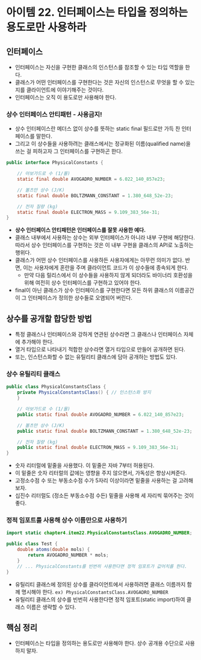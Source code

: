 # 아이템 22. 인터페이스는 타입을 정의하는 용도로만 사용하라

## 인터페이스

- 인터페이스는 자신을 구현한 클래스의 인스턴스를 참조할 수 있는 타입 역할을 한다.
- 클래스가 어떤 인터페이스를 구현한다는 것은 자신의 인스턴스로 무엇을 할 수 있는지를 클라이언트에 이야기해주는 것이다.
- 인터페이스는 오직 이 용도로만 사용해야 한다.

### 상수 인터페이스 안티패턴 - 사용금지!

- 상수 인터페이스란 메더스 없이 상수를 뜻하는 static final 필드로만 가득 찬 인터페이스를 말한다.
- 그리고 이 상수들을 사용하려는 클래스에서는 정규화된 이름(qualified name)을 쓰는 걸 피하고자 그 인터페이스를 구현하곤 한다.

```java
public interface PhysicalConstants {

    // 아보가드로 수 (1/몰)
    static final double AVOGADRO_NUMBER = 6.022_140_857e23;

    // 볼츠만 상수 (J/K)
    static final double BOLTZMANN_CONSTANT = 1.380_648_52e-23;

    // 전자 질량 (kg)
    static final double ELECTRON_MASS = 9.109_383_56e-31;
}
```

- **상수 인터페이스 안티패턴은 인터페이스를 잘못 사용한 예다.**
- 클래스 내부에서 사용하는 상수는 외부 인터페이스가 아니라 내부 구현에 해당한다. 따라서 상수 인터페이스를 구현하는 것은 이 내부 구현을 클래스의 API로 노출하는 행위다.
- 클래스가 어떤 상수 인터페이스를 사용하든 사용자에게는 아무런 의미가 없다. 반면, 이는 사용자에게 혼란을 주며 클라이언트 코드가 이 상수들에 종속되게 한다.
    - 만약 다음 릴리스에서 이 상수들을 사용하지 않게 되더라도 바이너리 호환성을 위해 여전히 상수 인터페이스를 구현하고 있어야 한다.
- final이 아닌 클래스가 상수 인터페이스를 구현한다면 모든 하위 클래스의 이름공간이 그 인터페이스가 정의한 상수들로 오염되어 버린다.

## 상수를 공개할 합당한 방법

- 특정 클래스나 인터페이스와 강하게 연관된 상수라면 그 클래스나 인터페이스 자체에 추가해야 한다.
- 열거 타입으로 나타내기 적합한 상수라면 열거 타입으로 만들어 공개하면 된다.
- 또는, 인스턴스화할 수 없는 유틸리티 클래스에 담아 공개하는 방법도 있다.

### 상수 유틸리티 클래스

```java
public class PhysicalConstantsClass {
    private PhysicalConstantsClass() { // 인스턴스화 방지
    }

    // 아보가드로 수 (1/몰)
    public static final double AVOGADRO_NUMBER = 6.022_140_857e23;

    // 볼츠만 상수 (J/K)
    public static final double BOLTZMANN_CONSTANT = 1.380_648_52e-23;

    // 전자 질량 (kg)
    public static final double ELECTRON_MASS = 9.109_383_56e-31;
}
```

- 숫자 리터럴에 밑줄을 사용했다. 이 밑줄은 자바 7부터 허용된다.
- 이 밑줄은 숫자 리터럴의 값에는 영향을 주지 않으면서, 가독성은 향상시켜준다.
- 고정소수점 수 또는 부동소수점 수가 5자리 이상이라면 밑줄을 사용하는 걸 고려해보자.
- 십진수 리터럴도 (정소든 부동소수점 수든) 밑줄을 사용해 세 자리씩 묶어주는 것이 좋다.

### 정적 임포트를 사용해 상수 이름만으로 사용하기

```java
import static chapter4.item22.PhysicalConstantsClass.AVOGADRO_NUMBER;

public class Test {
    double atoms(double mols) {
        return AVOGADRO_NUMBER * mols;
    }
    // ... PhysicalConstants를 빈번히 사용한다면 정적 임포트가 값어치를 한다.
}
```

- 유틸리티 클래스에 정의된 상수를 클라이언트에서 사용하려면 클래스 이름까지 함께 명시해야 한다. `ex) PhysicalConstantsClass.AVOGADRO_NUMBER`
- 유틸리티 클래스의 상수를 빈번히 사용한다면 정적 임포트(static import)하여 클래스 이름은 생략할 수 있다.

## 핵심 정리

- 인터페이스는 타입을 정의하는 용도로만 사용해야 한다. 상수 공개용 수단으로 사용하지 말자.

